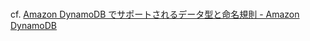 #


cf. [Amazon DynamoDB でサポートされるデータ型と命名規則 - Amazon DynamoDB](https://docs.aws.amazon.com/ja_jp/amazondynamodb/latest/developerguide/HowItWorks.NamingRulesDataTypes.html)
